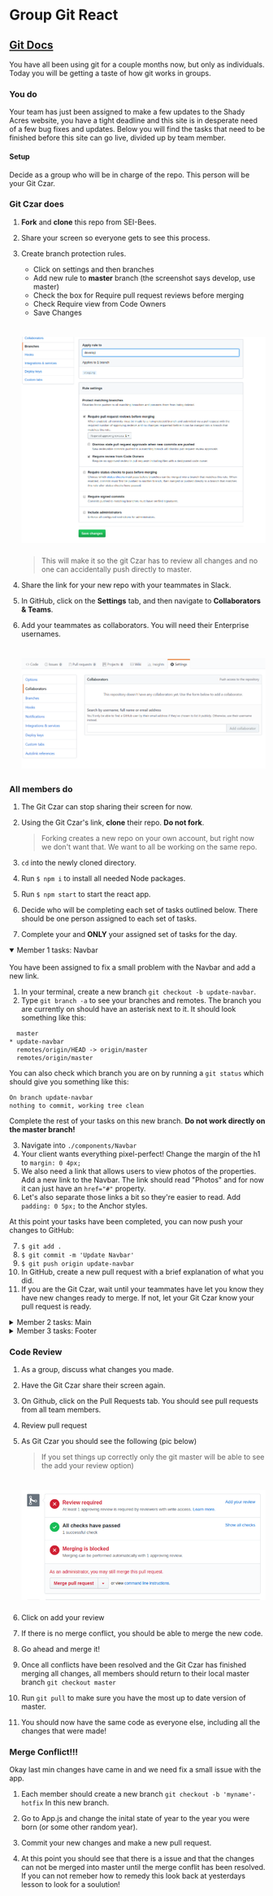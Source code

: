 # Group Git React

## [Git Docs](https://www.git-scm.com/docs)

You have all been using git for a couple months now, but only as individuals. Today you will be getting a taste of how git works in groups.

### You do

Your team has just been assigned to make a few updates to the Shady Acres website, you have a tight deadline and this site is in desperate need of a few bug fixes and updates. Below you will find the tasks that need to be finished before this site can go live, divided up by team member.

#### Setup

Decide as a group who will be in charge of the repo. This person will be your Git Czar.

### Git Czar does

1. **Fork** and **clone** this repo from SEI-Bees.

1. Share your screen so everyone gets to see this process.

1. Create branch protection rules.
    - Click on settings and then branches
    - Add new rule to **master** branch (the screenshot says develop, use master)
    - Check the box for Require pull request reviews before merging
    - Check Require view from Code Owners
    - Save Changes 
    # ![](assets/add_rules.png)

    >This will make it so the git Czar has to review all changes and no one can accidentally push directly to master.

1. Share the link for your new repo with your teammates in Slack.

1. In GitHub, click on the **Settings** tab, and then navigate to **Collaborators & Teams**.

1. Add your teammates as collaborators. You will need their Enterprise usernames.
   # ![](assets/add_collaborators.png)

### All members do

1. The Git Czar can stop sharing their screen for now.

1. Using the Git Czar's link, **clone** their repo. **Do not fork**. 
    >Forking creates a new repo on your own account, but right now we don't want that. We want to all be working on the same repo.

1. `cd` into the newly cloned directory.

1. Run `$ npm i` to install all needed Node packages.

1. Run `$ npm start` to start the react app.

1. Decide who will be completing each set of tasks outlined below. There should be one person assigned to each set of tasks.

1. Complete your and **ONLY** your assigned set of tasks for the day.

<details open>
<summary> Member 1 tasks: Navbar</summary>
<br>
You have been assigned to fix a small problem with the Navbar and add a new link.

1. In your terminal, create a new branch `git checkout -b update-navbar`.
1. Type `git branch -a` to see your branches and remotes. The branch you are currently on should have an asterisk next to it. It should look something like this:
```  
  master
* update-navbar
  remotes/origin/HEAD -> origin/master
  remotes/origin/master 
```

You can also check which branch you are on by running a `git status` which should give you something like this:
```
On branch update-navbar
nothing to commit, working tree clean
```

Complete the rest of your tasks on this new branch. **Do not work directly on the master branch!**

3. Navigate into `./components/Navbar`
1. Your client wants everything pixel-perfect! Change the margin of the h1 to `margin: 0 4px;`
1. We also need a link that allows users to view photos of the properties. Add a new link to the Navbar. The link should read "Photos" and for now it can just have an `href="#"` property.
1. Let's also separate those links a bit so they're easier to read. Add `padding: 0 5px;` to the Anchor styles.

At this point your tasks have been completed, you can now push your changes to GitHub:

7. `$ git add .`
1. `$ git commit -m 'Update Navbar'`
1. `$ git push origin update-navbar`
1. In GitHub, create a new pull request with a brief explanation of what you did.
1. If you are the Git Czar, wait until your teammates have let you know they have new changes ready to merge. If not, let your Git Czar know your pull request is ready. 

</details>

<details>
<summary> Member 2 tasks: Main</summary>
<br>
You have been assigned to fix a typo and add a little styling to the Main component.

1. In your terminal, create a new branch `git checkout -b update-main`.
1. Type `git branch -a` to see your branches and remotes. The branch you are currently on should have an asterisk next to it. It should look something like this:
```  
  master
* update-main
  remotes/origin/HEAD -> origin/master
  remotes/origin/master 
```

You can also check which branch you are on by running a `git status` which should give you something like this:
```
On branch update-main
nothing to commit, working tree clean
```

Complete the rest of your tasks on this new branch. **Do not work directly on the master branch!**

3. Navigate into `./components/Main`
1. Did you catch the typo? Delete the last 'r' from the word 'Reserve' in the first div.
1. Make the text more readable. Add the line `flex-direction: column;` to the end of your Div styles.
1. Center the text with `text-align: center;`

At this point your tasks have been completed, you can now push your changes to GitHub:

7. `$ git add .`
1. `$ git commit -m 'Update Main'`
1. `$ git push origin update-main`
1. In GitHub, create a new pull request with a brief explanation of what you did.
1. If you are the Git Czar, wait until your teammates have let you know they have new changes ready to merge. If not, let your Git Czar know your pull request is ready. 
</details>

<details>
<summary> Member 3 tasks: Footer</summary>
<br>
You have been assigned to add credits and fix a bug in the Footer component.

1. In your terminal, create a new branch `git checkout -b update-footer`.
1. Type `git branch -a` to see your branches and remotes. The branch you are currently on should have an asterisk next to it. It should look something like this:
```  
  master
* update-footer
  remotes/origin/HEAD -> origin/master
  remotes/origin/master 
```

You can also check which branch you are on by running a `git status` which should give you something like this:
```
On branch update-footer
nothing to commit, working tree clean
```

Complete the rest of your tasks on this new branch. **Do not work directly on the master branch!**

3. Navigate into `./components/Footer`
1. Currently there is no footer. Make sure everyone who looks at this site will know who built it! Add `<span>Shady Acres</span> ©2020 built by name, name, and name.` (replace 'name' with each of your team's names) to `<Credit>`
1. It might look a little better if the text is centered. Add styles to `Credit` to center the text.
1. Let's also give the text a little more padding. Add `padding: 5px;` to `Credit`

At this point your tasks have been completed, you can now push your changes to GitHub:

7. `$ git add .`
1. `$ git commit -m 'Update Footer'`
1. `$ git push origin update-footer`
1. In GitHub, create a new pull request with a brief explanation of what you did.
1. If you are the Git Czar, wait until your teammates have let you know they have new changes ready to merge. If not, let your Git Czar know your pull request is ready. 
</details>

### Code Review

1. As a group, discuss what changes you made.

1. Have the Git Czar share their screen again.

1. On Github, click on the Pull Requests tab. You should see pull requests from all team members.

1. Review pull request

1. As Git Czar you should see the following (pic below)
    >If you set things up correctly only the git master will be able to see the add your review option)

    # ![](assets/review_merge3.png)

1. Click on add your review

1. If there is no merge conflict, you should be able to merge the new code.

1. Go ahead and merge it!

1. Once all conflicts have been resolved and the Git Czar has finished merging all changes, all members should return to their local master branch `git checkout master`

1. Run `git pull` to make sure you have the most up to date version of master.

1. You should now have the same code as everyone else, including all the changes that were made!

### Merge Conflict!!!

Okay last min changes have came in and we need fix a small issue with the app. 

1. Each member should create a new branch `git checkout -b 'myname'-hotfix` In this new branch. 

1. Go to App.js and change the inital state of year to the year you were born (or some other random year).

1. Commit your new changes and make a new pull request. 

1. At this point you should see that there is a issue and that the changes can not be merged into master until the merge conflit has been resolved. If you can not remeber how to remedy this look back at yesterdays lesson to look for a soulution!
